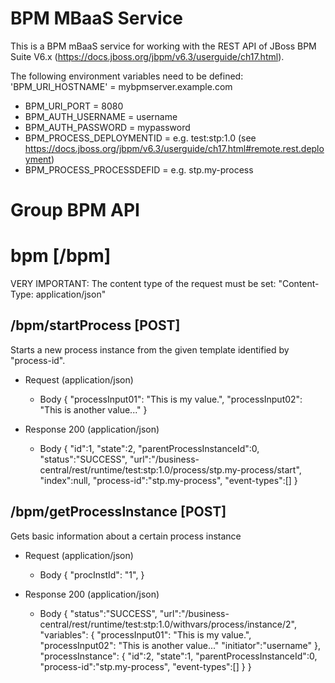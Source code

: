 # BPM MBaaS Service

This is a BPM mBaaS service for working with the REST API of JBoss BPM Suite V6.x (https://docs.jboss.org/jbpm/v6.3/userguide/ch17.html).

The following environment variables need to be defined:
'BPM_URI_HOSTNAME' = mybpmserver.example.com
- BPM_URI_PORT = 8080
- BPM_AUTH_USERNAME = username
- BPM_AUTH_PASSWORD = mypassword
- BPM_PROCESS_DEPLOYMENTID = e.g. test:stp:1.0 (see https://docs.jboss.org/jbpm/v6.3/userguide/ch17.html#remote.rest.deployment)
- BPM_PROCESS_PROCESSDEFID = e.g. stp.my-process

# Group BPM API

# bpm [/bpm]

VERY IMPORTANT: The content type of the request must be set: "Content-Type: application/json"

## /bpm/startProcess [POST]

Starts a new process instance from the given template identified by "process-id".

+ Request (application/json)
    + Body
            {
              "processInput01": "This is my value.",
              "processInput02": "This is another value..."
            }

+ Response 200 (application/json)
    + Body
            {
              "id":1,
              "state":2,
              "parentProcessInstanceId":0,
              "status":"SUCCESS",
              "url":"/business-central/rest/runtime/test:stp:1.0/process/stp.my-process/start",
              "index":null,
              "process-id":"stp.my-process",
              "event-types":[]
            }

## /bpm/getProcessInstance [POST]

Gets basic information about a certain process instance

+ Request (application/json)
    + Body
            {
              "procInstId": "1",
            }

+ Response 200 (application/json)
    + Body
            {
              "status":"SUCCESS",
              "url":"/business-central/rest/runtime/test:stp:1.0/withvars/process/instance/2",
              "variables":
                {
                  "processInput01": "This is my value.",
                  "processInput02": "This is another value..."
                  "initiator":"username"
                },
              "processInstance":
                {
                  "id":2,
                  "state":1,
                  "parentProcessInstanceId":0,
                  "process-id":"stp.my-process",
                  "event-types":[]
                }
            }
